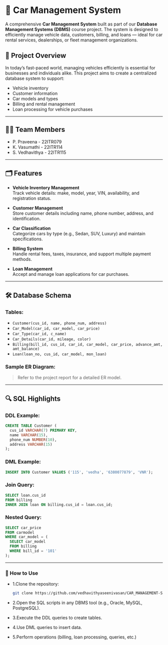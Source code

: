 # 🚗 Car Management System

A comprehensive **Car Management System** built as part of our **Database Management Systems (DBMS)** course project. The system is designed to efficiently manage vehicle data, customers, billing, and loans — ideal for car rental services, dealerships, or fleet management organizations.

## 📘 Project Overview

In today’s fast-paced world, managing vehicles efficiently is essential for businesses and individuals alike. This project aims to create a centralized database system to support:

- Vehicle inventory
- Customer information
- Car models and types
- Billing and rental management
- Loan processing for vehicle purchases

---

## 👨‍💻 Team Members

- P. Praveena - 22ITR079  
- K. Vasumathi - 22ITR114  
- S. Vedhavithya - 22ITR115  

---

## 🗂️ Features

- **Vehicle Inventory Management**  
  Track vehicle details: make, model, year, VIN, availability, and registration status.

- **Customer Management**  
  Store customer details including name, phone number, address, and identification.

- **Car Classification**  
  Categorize cars by type (e.g., Sedan, SUV, Luxury) and maintain specifications.

- **Billing System**  
  Handle rental fees, taxes, insurance, and support multiple payment methods.

- **Loan Management**  
  Accept and manage loan applications for car purchases.

---

## 🛠️ Database Schema

### Tables:

- `Customer(cus_id, name, phone_num, address)`
- `Car_Model(car_id, car_model, car_price)`
- `Car_Type(car_id, c_name)`
- `Car_Details(car_id, mileage, color)`
- `Billing(bill_id, cus_id, car_id, car_model, car_price, advance_amt, amt_balance)`
- `Loan(loan_no, cus_id, car_model, mon_loan)`

### Sample ER Diagram:
> Refer to the project report for a detailed ER model.

---

## 🔍 SQL Highlights

### DDL Example:
```sql
CREATE TABLE Customer (
  cus_id VARCHAR(7) PRIMARY KEY,
  name VARCHAR(15),
  phone_num NUMBER(10),
  address VARCHAR(15)
);
```
### DML Example:
```sql
INSERT INTO Customer VALUES ('115', 'vedha', '6380077879', 'VNR');
```
### Join Query:
```sql
SELECT loan.cus_id  
FROM billing 
INNER JOIN loan ON billing.cus_id = loan.cus_id;
```
### Nested Query:
```sql
SELECT car_price 
FROM carmodel 
WHERE car_model = (
  SELECT car_model 
  FROM billing 
  WHERE bill_id = '101'
);
```

---

### 📌 How to Use

- 1.Clone the repository:
  ``` bash
  git clone https://github.com/vedhavithyaseenivasan/CAR_MANAGEMENT-SYSTEM.git
  ```
- 2.Open the SQL scripts in any DBMS tool (e.g., Oracle, MySQL, PostgreSQL).

- 3.Execute the DDL queries to create tables.

- 4.Use DML queries to insert data.

- 5.Perform operations (billing, loan processing, queries, etc.)

